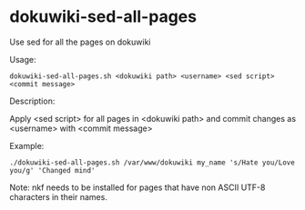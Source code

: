 # dokuwiki-sed-all-pages
Use sed for all the pages on dokuwiki

Usage:

    dokuwiki-sed-all-pages.sh <dokuwiki path> <username> <sed script> <commit message>   
    
Description:

  Apply \<sed script\> for all pages in \<dokuwiki path\> and commit changes as \<username\> with \<commit message\>
  
Example:
  
    ./dokuwiki-sed-all-pages.sh /var/www/dokuwiki my_name 's/Hate you/Love you/g' 'Changed mind'
    
Note: nkf needs to be installed for pages that have non ASCII UTF-8 characters in their names.
